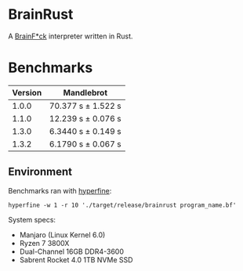 # BrainRust

A [BrainF\*ck](https://en.wikipedia.org/wiki/Brainfuck) interpreter written in Rust.

# Benchmarks

| Version | Mandlebrot         |
| ------- | ------------------ |
| 1.0.0   | 70.377 s ± 1.522 s |
| 1.1.0   | 12.239 s ± 0.076 s |
| 1.3.0   | 6.3440 s ± 0.149 s |
| 1.3.2   | 6.1790 s ± 0.067 s |

## Environment

Benchmarks ran with [hyperfine](https://github.com/sharkdp/hyperfine):

```shell
hyperfine -w 1 -r 10 './target/release/brainrust program_name.bf'
```

System specs:
- Manjaro (Linux Kernel 6.0)
- Ryzen 7 3800X
- Dual-Channel 16GB DDR4-3600
- Sabrent Rocket 4.0 1TB NVMe SSD

